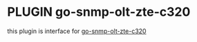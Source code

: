 # PLUGIN go-snmp-olt-zte-c320

this plugin is interface for [go-snmp-olt-zte-c320](https://github.com/hotspotbilling/go-snmp-olt-zte-c320)
